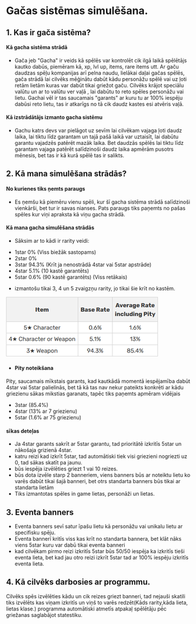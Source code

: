 # Gačas sistēmas simulēšana.

## 1. Kas ir gača sistēma?

#### Kā gacha sistēma strādā
* Gača jeb "Gacha" ir veids kā spēlēs var kontrolēt cik ilgā laikā spēlētājs kautko dabūs, piemēram kā, xp, lvl up, items, rare items utt. Ar gaču daudzas spēļu kompanijas arī pelna naudu, lielākai daļai gačas spēlēs, gača strādā lai cilvēks mēģinātu dabūt kādu personāžu spēlē vai uz ļoti retām lietām kuras var dabūt tikai griežot gaču. Cilvēks krājot speciālu valūtu un ar to valūtu ver vaļā , lai dabūtu to reto spēles personāžu vai lietu. Gachai vēl ir tas saucamais "garants" ar kuru tu ar 100% iespēju dabūsi reto lietu, tas ir atkarīgs no tā cik daudz kastes esi atvēris vaļā. 

#### Kā izstrādātājs izmanto gacha sistēmu
* Gachu katrs devs var pielāgot uz sevīm lai cilvēkam vajaga ļoti daudz laika, lai tiktu līdz garantam un tajā pašā laikā var uztaisīt, lai dabūtu garantu vajadzēs patērēt mazāk laika. Bet daudzās spēlēs lai tiktu līdz garantam vajaga patērēt salīdzinoši daudz laika apmērām pusotrs mēnesis, bet tas ir kā kurā spēlē tas ir salikts.

## 2. Kā mana simulēšana strādās?

#### No kurienes tiks ņemts paraugs
 * Es ņemšu kā piemēru vienu spēli, kur šī gacha sistēma strādā salīdzinoši vienkārši, bet tur ir savas nianses. Pats paraugs tiks paņemts no pašas spēles kur viņi apraksta kā viņu gacha strādā.

#### Kā mana gacha simulēšana strādās
* Sāksim ar to kādi ir rarity veidi:
- 1star 0% (Viss biežāk sastopams)
- 2star 0%
- 3star 94.3% (Krīt ja nenostrādā 4star vai 5star apstrāde)
- 4star 5.1% (10 kastē garantēts)
- 5star 0.6% (90 kastē garantēts) (Viss retākais)
* izmantošu tikai 3, 4 un 5 zvaigzņu rarity, jo tikai šie krīt no kastēm.

![iespētējamība](bildes/iespējamība.png)

* #### Pity noteikšana
Pity, saucamais mīkstais garants, kad kautkādā momentā iespējamība dabūt 4star vai 5star palielinās, bet tā kā tas nav nekur pateikts konkrēti ar kādu griezienu sākas mikstias garanats, tapēc tiks paņemts apmēram vidējais

- 3star (85.4%)
- 4star (13% ar 7 griezienu)
- 5star (1.6% ar 75 griezienu)

#### sīkas deteļas
- Ja 4star garants sakrīt ar 5star garantu, tad prioritātē izkritīs 5star un nākošaja grizienā 4star.
- katru reizi kad izkrīt 5star, tad automātiski tiek visi griezieni nogriezti uz 0, tad sākas skatīt pa jaunu.
- būs iespēja izvēlēties griezt 1 vai 10 reizes.
- būs dota izvēle starp 2 banneriem, viens banners būs ar noteiktu lietu ko varēs dabūt tikai šajā banneri, bet otrs standarta banners būs tikai ar standarta lietām
- Tiks izmantotas spēles in game lietas, personāži un lietas.

## 3. Eventa banners
* Eventa banners sevī satur īpašu lietu kā personāžu vai unikalu lietu ar specifisku spēju.
* Eventa bannerī kritīs viss kas krīt no standarta bannera, bet klāt nāks viens 5star kuru var dabū tikai eventa banneri
* kad cilvēkam pirmo reizi izkritīs 5star būs 50/50 iespēja ka izkritīs tieši eventa lieta, bet kad jau otro reizi izkrīt 5star tad ar 100% iespēju izkritīs eventa lieta.

## 4. Kā cilvēks darbosies ar programmu.

Cilvēks spēs izvēlēties kādu un cik reizes griezt banneri, tad nejauši skatili tiks izvēlēts kas viņam izkritīs un viņš to varēs redzēt(Kāds rarity,kāda lieta, lietas klase.) programma automātiski atmetīs atpakaļ spēlētāju pēc griežanas saglabājot statestiku.

